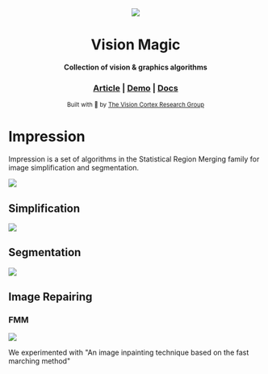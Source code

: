<div align="center">

  <img src="docs/images/visioncortex-banner.png">
  <h1>Vision Magic</h1>

  <p>
    <strong>Collection of vision & graphics algorithms</strong>
  </p>

  <h3>
    <a href="//www.visioncortex.org/impression-docs">Article</a>
    <span> | </span>
    <a href="//www.visioncortex.org/visionmagic/">Demo</a>
    <span> | </span>
    <a href="//docs.rs/visionmagic">Docs</a>
  </h3>

  <sub>Built with 🦀 by <a href="//www.visioncortex.org/">The Vision Cortex Research Group</a></sub>
</div>

# Impression

Impression is a set of algorithms in the Statistical Region Merging family for image simplification and segmentation.

<a href="https://vimeo.com/491698600">
  <img src="docs/images/Simplification Screenshot.png">
</a>

## Simplification

<a href="//www.visioncortex.org/visionmagic/simplification.html"><img src="docs/images/simplification-stages.png"></a>

## Segmentation

<a href="//www.visioncortex.org/visionmagic/segmentation.html"><img src="docs/images/Segmentation Screenshot.png"></a>

## Image Repairing

### FMM

<a href="//www.visioncortex.org/visionmagic/repair.html"><img src="docs/images/FMM Screenshot.png"></a>

We experimented with "An image inpainting technique based on the fast marching method"
